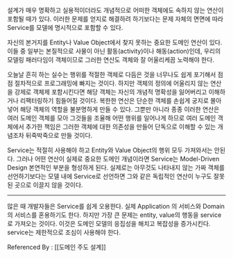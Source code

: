 
설계가 매우 명확하고 실용적이더라도 개념적으로 어떠한 객체에도 속하지 않는 연산이 포함될 때가 있다. 이러한 문제를 얻지로 해결하려 하기보다는 문제 자체의 면면에 따라 Service를 모델에 명시적으로 포함할 수 있다. 

자신의 본거지를 Entity나 Value Object에서 찾지 못하는 중요한 도메인 연산이 있다. 이들 중 일부는 본질적으로 사물이 아닌 활동(activity)이나 해동(action)인데, 우리의 모델링 패러다임이 객체이므로 그러한 연산도 객체와 잘 어울리케끔 노력해야 한다. 

오늘날 흔히 하는 실수는 행위를 적절한 객체로 다듬은 것을 너무나도 쉽게 포기해서 점점 절차적으로 프로그래밍에 빠지는 것이다. 하지만 객체의 정의에 어울리지 않는 연산을 강제로 객체제 포함시킨다면 해당 객체는 자신의 개념적 명확성을 잃어버리고 이해하거나 리팩터링하기 힘들어질 것이다. 복한한 연산은 단순한 객체를 손쉽게 궁지로 몰아넣어 해당 객체의 역할을 불분명하게 만들 수 있다. 그뿐만 아니라 종종 이러한 연산은 여러 도메인 객체를 모아 그것들을 조율해 어떤 행위를 일어나게 하므로 여러 도메인 객체에서 추가한 책임은 그러한 객체에 대한 의존성을 만들어 단독으로 이해할 수 있는 개념조차 뒤죽박죽으로 만들 것이다. 

Service는 적절히 사용해야 하고 Entity와 Value Object의 행위 모두 가져와서는 안된다. 그러나 어떤 연산이 실제로 중요한 도메인 개념이라면 Service는 Model-Driven  Design 본연적인 부분을 형성하게 된다. 실제로는 아무것도 나타내지 않는 가짜 객체를 선언하기보다는 모델 내에 Service로 선언하면 그와 같은 독립적인 연산이 누구도 잘못된 곳으로 이끌지 않을 것이다. 

------

많은 때 개발자들은 Service를 쉽게 오용한다. 실제 Application 의 서비스와 Domain의 서비스를 혼용하기도 한다. 하지만 가장 큰 문제는 entity, value의 행동을 service로 가져오는 것이다. 이것은 도메인 모델의 응집성을 해치고 복잡성을 증가시킨다. service는 제한적으로 조심이 사용해야 한다. 

Referenced By : [[도메인 주도 설계]]